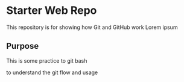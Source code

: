 # Starter Web Repo

This repository is for showing how Git and GitHub work
Lorem ipsum
## Purpose

This is some practice to git bash

to understand the git flow and usage 